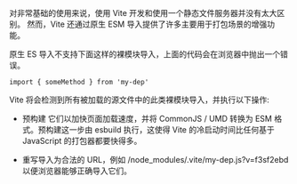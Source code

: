 


对非常基础的使用来说，使用 Vite 开发和使用一个静态文件服务器并没有太大区别。
然而，Vite 还通过原生 ESM 导入提供了许多主要用于打包场景的增强功能。


原生 ES 导入不支持下面这样的裸模块导入，上面的代码会在浏览器中抛出一个错误。

```
import { someMethod } from 'my-dep'
```

Vite 将会检测到所有被加载的源文件中的此类裸模块导入，并执行以下操作:

- 预构建 它们以加快页面加载速度，并将 CommonJS / UMD 转换为 ESM 格式。预构建这一步由 esbuild 执行，这使得 Vite 的冷启动时间比任何基于 JavaScript 的打包器都要快得多。

- 重写导入为合法的 URL，例如 /node_modules/.vite/my-dep.js?v=f3sf2ebd 以便浏览器能够正确导入它们。